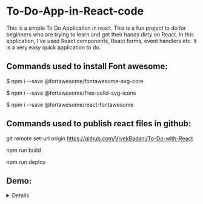 # To-Do-App-in-React-code

This is a simple To Do Application in react. This is a fun project to do for beginners who are trying to learn and get their hands dirty on React. In this application, I've used React components, React forms, event handlers etc. It is a very easy quick application to do.

## Commands used to install Font awesome:

$ npm i --save @fortawesome/fontawesome-svg-core

$ npm i --save @fortawesome/free-solid-svg-icons

$ npm i --save @fortawesome/react-fontawesome

## Commands used to publish react files in github:

git remote set-url origin https://github.com/VivekBadani/To-Do-with-React

npm run build

npm run deploy

## Demo:

<details>
 <p>
   
![dashboard_large](images/to1.JPG)


</p>
![dashboard_large](images/to2.JPG)
</details>
